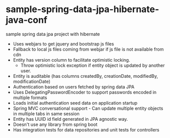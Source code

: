# sample-spring-data-jpa-hibernate-java-conf
sample spring data jpa project with hibernate

- Uses webjars to get jquery and bootstrap js files
- Fallback to local js files coming from webjar if js file is not available from cdn
- Entity has version column to facilitate optimistic locking. 
    * Throw optimistic lock exception if entity object is updated by another user.
- Entity is auditable (has columns createdBy, creationDate, modifiedBy, modificationDate)
- Authentication based on users fetched by spring data JPA
- Uses DelegatingPasswordEncoder to support passwords encoded in multiple formats
- Loads initial authentication seed data on application startup
- Spring MVC conversational support - Can update multiple entity objects in multiple tabs in same session
- Entity has UUID id field generated in JPA agnostic way.
- Doesn't use any library from spring boot
- Has integration tests for data repositories and unit tests for controllers
